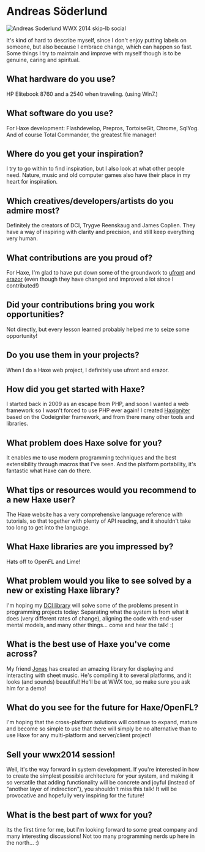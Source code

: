 [_template]: ../../templates/interview.html
[_author]: https://github.com/ciscoheat "@ciscoheat"
[date]: / "2014-05-15T09:57:53+01:00"
[modified]: / "2014-06-27T15:38:50+01:00"

# Andreas Söderlund

![Andreas Soderlund WWX 2014 skip-lb social](/img/wwx/2014/andreas_soderlund_wwx_2014.jpg "Andreas Söderlund")

It's kind of hard to describe myself, since I don't enjoy putting labels on someone, but also because I embrace change, which can happen so fast. Some things I try to maintain and improve with myself though is to be genuine, caring and spiritual.

## What hardware do you use?

HP Elitebook 8760 and a 2540 when traveling. (using Win7.)

## What software do you use?

For Haxe development: Flashdevelop, Prepros, TortoiseGit, Chrome, SqlYog. And of course Total Commander, the greatest file manager!

## Where do you get your inspiration?

I try to go within to find inspiration, but I also look at what other people need. Nature, music and old computer games also have their place in my heart for inspiration.

## Which creatives/developers/artists do you admire most?

Definitely the creators of DCI, Trygve Reenskaug and James Coplien. They have a way of inspiring with clarity and precision, and still keep everything very human.

## What contributions are you proud of?

For Haxe, I'm glad to have put down some of the groundwork to [ufront] and [erazor] (even though they have changed and improved a lot since I contributed!)

## Did your contributions bring you work opportunities?

Not directly, but every lesson learned probably helped me to seize some opportunity!

## Do you use them in your projects?

When I do a Haxe web project, I definitely use ufront and erazor.

## How did you get started with Haxe?

I started back in 2009 as an escape from PHP, and soon I wanted a web framework so I wasn't forced to use PHP ever again! I created [Haxigniter] based on the Codeigniter framework, and from there many other tools and libraries.

## What problem does Haxe solve for you?

It enables me to use modern programming techniques and the best extensibility through macros that I've seen. And the platform portability, it's fantastic what Haxe can do there.

## What tips or resources would you recommend to a new Haxe user?

The Haxe website has a very comprehensive language reference with tutorials, so that together with plenty of API reading, and it shouldn't take too long to get into the language.

## What Haxe libraries are you impressed by?

Hats off to OpenFL and Lime!

## What problem would you like to see solved by a new or existing Haxe library?

I'm hoping my [DCI library] will solve some of the problems present in programming projects today: Separating what the system is from what it does (very different rates of change), aligning the code with end-user mental models, and many other things... come and hear the talk! :)

## What is the best use of Haxe you've come across?

My friend [Jonas] has created an amazing library for displaying and interacting with sheet music. He's compiling it to several platforms, and it looks (and sounds) beautiful! He'll be at WWX too, so make sure you ask him for a demo!

## What do you see for the future for Haxe/OpenFL?

I'm hoping that the cross-platform solutions will continue to expand, mature and become so simple to use that there will simply be no alternative than to use Haxe for any multi-platform and server/client project!

## Sell your wwx2014 session!

Well, it's the way forward in system development. If you're interested in how to create the simplest possible architecture for your system, and making it so versatile that adding functionality will be concrete and joyful (instead of "another layer of indirection"), you shouldn't miss this talk! It will be provocative and hopefully very inspiring for the future!

## What is the best part of wwx for you?

Its the first time for me, but I'm looking forward to some great company and many interesting discussions! Not too many programming nerds up here in the north... :)

[ufront]: https://github.com/ufront/ufront "ufront on Github"
[erazor]: https://github.com/ciscoheat/erazor "erazor on Github"
[haxigniter]: https://github.com/ciscoheat/haxigniter "Haxigniter on Github"
[dci library]: https://github.com/ciscoheat/haxedci "DCI in Haxe"
[jonas]: https://github.com/cambiata "Jonas Nyström"